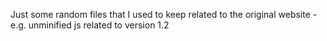 Just some random files that I used to keep related to the original website - e.g. unminified js related to version 1.2